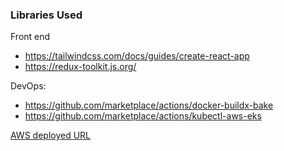 ### Libraries Used

Front end

- https://tailwindcss.com/docs/guides/create-react-app
- https://redux-toolkit.js.org/

DevOps:

-   https://github.com/marketplace/actions/docker-buildx-bake
-   https://github.com/marketplace/actions/kubectl-aws-eks



[AWS deployed URL](a2794f804da304cd394f6f27909fc590-445019684.ap-southeast-1.elb.amazonaws.com)